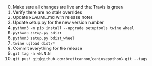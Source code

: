 0. Make sure all changes are live and that Travis is green
0. Verify there are no stale overrides
0. Update README.md with release notes
0. Update setup.py for the new version number
0. `python3 -m pip install --upgrade setuptools twine wheel`
0. `python3 setup.py sdist`
0. `python3 setup.py bdist_wheel`
0. `twine upload dist/*`
0. Commit everything for the release
0. `git tag -a vN.N.N`
0. `git push git@github.com:brettcannon/caniusepython3.git --tags`
